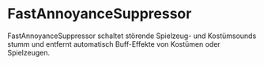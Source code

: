 # FastAnnoyanceSuppressor
FastAnnoyanceSuppressor schaltet störende Spielzeug- und Kostümsounds stumm und entfernt automatisch Buff-Effekte von Kostümen oder Spielzeugen.
